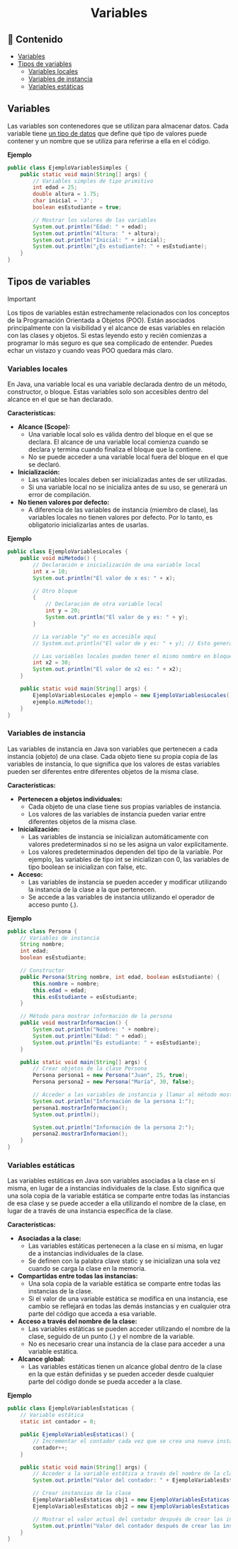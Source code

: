 <h1 align="center">Variables</h1>

<h2>📑 Contenido</h2>

- [Variables](#variables)
- [Tipos de variables](#tipos-de-variables)
  - [Variables locales](#variables-locales)
  - [Variables de instancia](#variables-de-instancia)
  - [Variables estáticas](#variables-estáticas)

## Variables

Las variables son contenedores que se utilizan para almacenar datos. Cada variable tiene [un tipo de datos]() que define qué tipo de valores puede contener y un nombre que se utiliza para referirse a ella en el código.

**Ejemplo**

```java
public class EjemploVariablesSimples {
    public static void main(String[] args) {
        // Variables simples de tipo primitivo
        int edad = 25;
        double altura = 1.75;
        char inicial = 'J';
        boolean esEstudiante = true;

        // Mostrar los valores de las variables
        System.out.println("Edad: " + edad);
        System.out.println("Altura: " + altura);
        System.out.println("Inicial: " + inicial);
        System.out.println("¿Es estudiante?: " + esEstudiante);
    }
}
```

## Tipos de variables

> [!IMPORTANT]
>
> Los tipos de variables están estrechamente relacionados con los conceptos de la Programación Orientada a Objetos (POO). Están asociados principalmente con la visibilidad y el alcance de esas variables en relación con las clases y objetos. Si estas leyendo esto y recién comienzas a programar lo más seguro es que sea complicado de entender. Puedes echar un vistazo y cuando veas POO quedara más claro.

### Variables locales

En Java, una variable local es una variable declarada dentro de un método, constructor, o bloque. Estas variables solo son accesibles dentro del alcance en el que se han declarado.

**Características:**

- **Alcance (Scope):**
  - Una variable local solo es válida dentro del bloque en el que se declara. El alcance de una variable local comienza cuando se declara y termina cuando finaliza el bloque que la contiene.
  - No se puede acceder a una variable local fuera del bloque en el que se declaró.
- **Inicialización:**
  - Las variables locales deben ser inicializadas antes de ser utilizadas.
  - Si una variable local no se inicializa antes de su uso, se generará un error de compilación.
- **No tienen valores por defecto:**
  - A diferencia de las variables de instancia (miembro de clase), las variables locales no tienen valores por defecto. Por lo tanto, es obligatorio inicializarlas antes de usarlas.

**Ejemplo**

```java
public class EjemploVariablesLocales {
    public void miMetodo() {
        // Declaración e inicialización de una variable local
        int x = 10;
        System.out.println("El valor de x es: " + x);

        // Otro bloque
        {
            // Declaración de otra variable local
            int y = 20;
            System.out.println("El valor de y es: " + y);
        }

        // La variable "y" no es accesible aquí
        // System.out.println("El valor de y es: " + y); // Esto generaría un error de compilación

        // Las variables locales pueden tener el mismo nombre en bloques diferentes
        int x2 = 30;
        System.out.println("El valor de x2 es: " + x2);
    }

    public static void main(String[] args) {
        EjemploVariablesLocales ejemplo = new EjemploVariablesLocales();
        ejemplo.miMetodo();
    }
}

```

### Variables de instancia

Las variables de instancia en Java son variables que pertenecen a cada instancia (objeto) de una clase. Cada objeto tiene su propia copia de las variables de instancia, lo que significa que los valores de estas variables pueden ser diferentes entre diferentes objetos de la misma clase.

**Características:**

- **Pertenecen a objetos individuales:**
  - Cada objeto de una clase tiene sus propias variables de instancia.
  - Los valores de las variables de instancia pueden variar entre diferentes objetos de la misma clase.
- **Inicialización:**
  - Las variables de instancia se inicializan automáticamente con valores predeterminados si no se les asigna un valor explícitamente.
  - Los valores predeterminados dependen del tipo de la variable. Por ejemplo, las variables de tipo int se inicializan con 0, las variables de tipo boolean se inicializan con false, etc.
- **Acceso:**
  - Las variables de instancia se pueden acceder y modificar utilizando la instancia de la clase a la que pertenecen.
  - Se accede a las variables de instancia utilizando el operador de acceso punto (.).

**Ejemplo**

```java
public class Persona {
    // Variables de instancia
    String nombre;
    int edad;
    boolean esEstudiante;

    // Constructor
    public Persona(String nombre, int edad, boolean esEstudiante) {
        this.nombre = nombre;
        this.edad = edad;
        this.esEstudiante = esEstudiante;
    }

    // Método para mostrar información de la persona
    public void mostrarInformacion() {
        System.out.println("Nombre: " + nombre);
        System.out.println("Edad: " + edad);
        System.out.println("Es estudiante: " + esEstudiante);
    }

    public static void main(String[] args) {
        // Crear objetos de la clase Persona
        Persona persona1 = new Persona("Juan", 25, true);
        Persona persona2 = new Persona("María", 30, false);

        // Acceder a las variables de instancia y llamar al método mostrarInformacion()
        System.out.println("Información de la persona 1:");
        persona1.mostrarInformacion();
        System.out.println();

        System.out.println("Información de la persona 2:");
        persona2.mostrarInformacion();
    }
}

```

### Variables estáticas

Las variables estáticas en Java son variables asociadas a la clase en sí misma, en lugar de a instancias individuales de la clase. Esto significa que una sola copia de la variable estática se comparte entre todas las instancias de esa clase y se puede acceder a ella utilizando el nombre de la clase, en lugar de a través de una instancia específica de la clase.

**Características:**

- **Asociadas a la clase:**
  - Las variables estáticas pertenecen a la clase en sí misma, en lugar de a instancias individuales de la clase.
  - Se definen con la palabra clave static y se inicializan una sola vez cuando se carga la clase en la memoria.
- **Compartidas entre todas las instancias:**
  - Una sola copia de la variable estática se comparte entre todas las instancias de la clase.
  - Si el valor de una variable estática se modifica en una instancia, ese cambio se reflejará en todas las demás instancias y en cualquier otra parte del código que acceda a esa variable.
- **Acceso a través del nombre de la clase:**
  - Las variables estáticas se pueden acceder utilizando el nombre de la clase, seguido de un punto (.) y el nombre de la variable.
  - No es necesario crear una instancia de la clase para acceder a una variable estática.
- **Alcance global:**
  - Las variables estáticas tienen un alcance global dentro de la clase en la que están definidas y se pueden acceder desde cualquier parte del código donde se pueda acceder a la clase.

**Ejemplo**

```java
public class EjemploVariablesEstaticas {
    // Variable estática
    static int contador = 0;

    public EjemploVariablesEstaticas() {
        // Incrementar el contador cada vez que se crea una nueva instancia de la clase
        contador++;
    }

    public static void main(String[] args) {
        // Acceder a la variable estática a través del nombre de la clase
        System.out.println("Valor del contador: " + EjemploVariablesEstaticas.contador);

        // Crear instancias de la clase
        EjemploVariablesEstaticas obj1 = new EjemploVariablesEstaticas();
        EjemploVariablesEstaticas obj2 = new EjemploVariablesEstaticas();

        // Mostrar el valor actual del contador después de crear las instancias
        System.out.println("Valor del contador después de crear las instancias: " + EjemploVariablesEstaticas.contador);
    }
}
```
